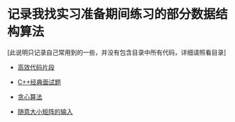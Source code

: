 # 记录我找实习准备期间练习的部分数据结构算法

[此说明只记录自己常用到的一些，并没有包含目录中所有代码，详细请照看目录]


- [高效代码片段](./高效代码函数/ex.md)

- [C++经典面试题](./常见面试题/cpp.md)

- [贪心算法](./算法/贪心算法/贪心.md)

- [随意大小矩阵的输入](./高效代码函数/matric.md)




